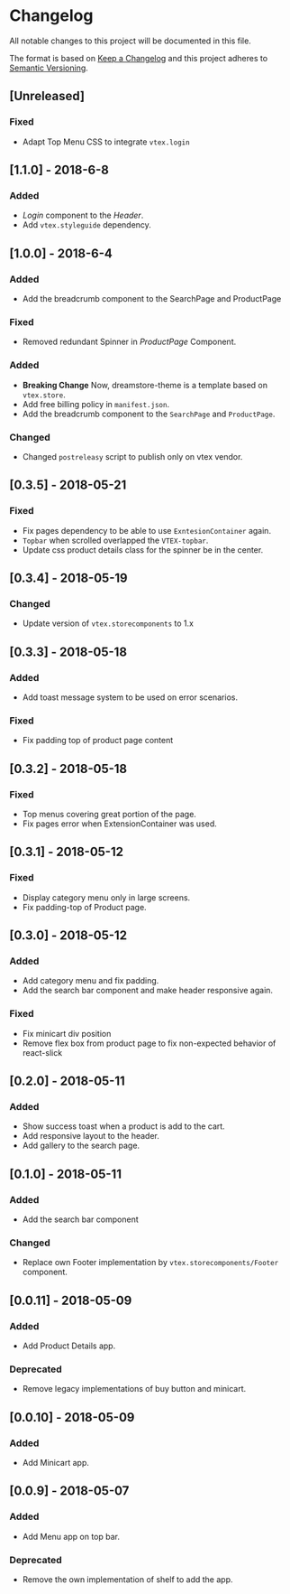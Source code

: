 # Changelog

All notable changes to this project will be documented in this file.

The format is based on [Keep a Changelog](http://keepachangelog.com/en/1.0.0/)
and this project adheres to [Semantic Versioning](http://semver.org/spec/v2.0.0.html).

## [Unreleased]
### Fixed
- Adapt Top Menu CSS to integrate `vtex.login`

## [1.1.0] - 2018-6-8
### Added
- _Login_ component to the _Header_.
- Add `vtex.styleguide` dependency.

## [1.0.0] - 2018-6-4
### Added
- Add the breadcrumb component to the SearchPage and ProductPage

### Fixed
- Removed redundant Spinner in _ProductPage_ Component.

### Added
- **Breaking Change** Now, dreamstore-theme is a template based on `vtex.store`. 
- Add free billing policy in `manifest.json`.
- Add the breadcrumb component to the `SearchPage` and `ProductPage`.

### Changed
- Changed `postreleasy` script to publish only on vtex vendor.

## [0.3.5] - 2018-05-21
### Fixed
- Fix pages dependency to be able to use `ExntesionContainer` again. 
- `Topbar` when scrolled overlapped the `VTEX-topbar`.
- Update css product details class for the spinner be in the center.

## [0.3.4] - 2018-05-19
### Changed
- Update version of `vtex.storecomponents` to 1.x

## [0.3.3] - 2018-05-18
### Added
- Add toast message system to be used on error scenarios.

### Fixed
- Fix padding top of product page content

## [0.3.2] - 2018-05-18
### Fixed
- Top menus covering great portion of the page.
- Fix pages error when ExtensionContainer was used.

## [0.3.1] - 2018-05-12
### Fixed
- Display category menu only in large screens.
- Fix padding-top of Product page.

## [0.3.0] - 2018-05-12
### Added
- Add category menu and fix padding.
- Add the search bar component and make header responsive again.

### Fixed
- Fix minicart div position
- Remove flex box from product page to fix non-expected behavior of react-slick

## [0.2.0] - 2018-05-11
### Added
- Show success toast when a product is add to the cart.
- Add responsive layout to the header.
- Add gallery to the search page.

## [0.1.0] - 2018-05-11
### Added
- Add the search bar component

### Changed
- Replace own Footer implementation by `vtex.storecomponents/Footer` component.

## [0.0.11] - 2018-05-09
### Added
- Add Product Details app. 

### Deprecated
- Remove legacy implementations of buy button and minicart.

## [0.0.10] - 2018-05-09
### Added
- Add Minicart app.

## [0.0.9] - 2018-05-07
### Added
- Add Menu app on top bar.

### Deprecated
- Remove the own implementation of shelf to add the app. 
